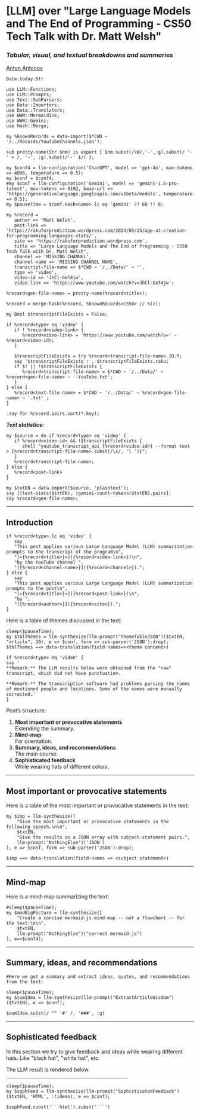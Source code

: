 # [LLM] over "Large Language Models and The End of Programming - CS50 Tech Talk with Dr. Matt Welsh"

### *Tabular, visual, and textual breakdowns and summaries*

[Anton Antonov](https://rakuforprediction.wordpress.com/about/)
```perl6, results=asis, echo=FALSE
Date.today.Str
```

```perl6, results=hide, echo=FALSE
use LLM::Functions;
use LLM::Prompts;
use Text::SubParsers;
use Data::Importers;
use Data::Translators;
use WWW::MermaidInk;
use WWW::Gemini;
use Hash::Merge;

my %knownRecords = data-import($*CWD ~ '/../Records/YouTubeChannels.json');

sub pretty-name(Str $nm) is export { $nm.subst(/\W/,'-',:g).subst(/ '-' + /, '-', :g).subst(/'-' $/) };

my $conf4 = llm-configuration('ChatGPT', model => 'gpt-4o', max-tokens => 4096, temperature => 0.5);
my $conf = $conf4;
#my $conf = llm-configuration('Gemini', model => 'gemini-1.5-pro-latest', max-tokens => 8192, base-url => 'https://generativelanguage.googleapis.com/v1beta/models', temperature => 0.5);
my $pauseTime = $conf.Hash<name>.lc eq 'gemini' ?? 60 !! 0;
```


```perl6, results=hide, echo=FALSE
my %record = 
   author => 'Matt Welsh',
   post-link => 'https://rakuforprediction.wordpress.com/2024/05/25/age-at-creation-for-programming-languages-stats/',
   site => 'https://rakuforprediction.wordpress.com',
   title => "Large Language Models and The End of Programming - CS50 Tech Talk with Dr. Matt Welsh",
   channel => 'MISSING CHANNEL',
   channel-name => 'MISSING CHANNEL NAME',
   transcript-file-name => $*CWD ~ '/../Data/' ~ '',
   type => 'video',
   video-id => 'JhCl-GeT4jw',
   video-link => 'https://www.youtube.com/watch?v=JhCl-GeT4jw';

%record<gen-file-name> = pretty-name(%record<title>);
        
%record = merge-hash(%record, %knownRecords<CS50> // %());
 
my Bool $transcriptFileExists = False;
      
if %record<type> eq 'video' {
   if ! %record<video-link> {  
      %record<video-link> = 'https://www.youtube.com/watch?v=' ~ %record<video-id>;
   }

   $transcriptFileExists = try %record<transcript-file-name>.IO.f;
   say '$transcriptFileExists :', $transcriptFileExists.raku; 
   if $! || !$transcriptFileExists {
      %record<transcript-file-name> = $*CWD ~ '/../Data/' ~ %record<gen-file-name> ~ '-YouTube.txt';
   }
} else {
   %record<text-file-name> = $*CWD ~ '/../Data/' ~ %record<gen-file-name> ~ '.txt' ;
} 

.say for %record.pairs.sort(*.key);
```

***Text statistics:***

```perl6, echo=FALSE
my $source = do if %record<type> eq 'video' {
   if %record<video-id> && !$transcriptFileExists {
      shell "youtube_transcript_api {%record<video-id>} --format text > {%record<transcript-file-name>.subst(/\s/, '\ ')}";
   }
   %record<transcript-file-name>;
} else {
   %record<post-link>
}

my $txtEN = data-import($source, 'plaintext');
say [|text-stats($txtEN), |gemini-count-tokens($txtEN).pairs];
say %record<gen-file-name>;
```

-----

## Introduction

```perl6, results=asis, echo=FALSE
if %record<type>.lc eq 'video' {
   say
   "This post applies various Large Language Model (LLM) summarization prompts to the transcript of the program\n",
   "[«{%record<title>}»]({%record<video-link>})\n",
   "by the YouTube channel ",
   "[{%record<channel-name>}]({%record<channel>}).";
} else {
   say
   "This post applies various Large Language Model (LLM) summarization prompts to the post\n",
   "[«{%record<title>}»]({%record<post-link>})\n",
   "by ",
   "[{%record<author>}]({%record<site>}).";
}
```

Here is a table of themes discussed in the text:

```perl6, results=asis, echo=FALSE, eval=TRUE
sleep($pauseTime);
my $tblThemes = llm-synthesize(llm-prompt("ThemeTableJSON")($txtEN, "article", 30), e => $conf, form => sub-parser('JSON'):drop);
$tblThemes ==> data-translation(field-names=><theme content>)
```

```perl6, results=asis, echo=FALSE
if %record<type> eq 'video' {
say '
**Remark:** The LLM results below were obtained from the "raw" transcript, which did not have punctuation.

**Remark:** The transcription software had problems parsing the names of mentioned people and locations. Some of the names were manually corrected.'
}
```

Post’s structure:

1. **Most important or provocative statements**    
   Extending the summary.
2. **Mind-map**   
   For orientation.
3. **Summary, ideas, and recommendations**     
   The main course.
4. **Sophisticated feedback**        
   While wearing hats of different colors.

-----

## Most important or provocative statements

Here is a table of the most important or provocative statements in the text:

```perl6, results=asis, echo=FALSE, eval=TRUE 
my $imp = llm-synthesize([
    "Give the most important or provocative statements in the following speech.\n\n", 
    $txtEN,
    "Give the results as a JSON array with subject-statement pairs.",
    llm-prompt('NothingElse')('JSON')
], e => $conf, form => sub-parser('JSON'):drop);
    
$imp ==> data-translation(field-names => <subject statement>)
```


------

## Mind-map

Here is a mind-map summarizing the text:

```perl6, results=asis, echo=FALSE, eval=TRUE
#sleep($pauseTime);
my $mmdBigPicture = llm-synthesize([
    "Create a concise mermaid-js mind-map -- not a flowchart -- for the text:\n\n",
    $txtEN,
    llm-prompt("NothingElse")("correct mermaid-js")
], e=>$conf4);
```

-------

## Summary, ideas, and recommendations

```perl6, results=asis, echo=FALSE, eval=TRUE
#Here we get a summary and extract ideas, quotes, and recommendations from the text:

sleep($pauseTime);
my $sumIdea = llm-synthesize(llm-prompt("ExtractArticleWisdom")($txtEN), e => $conf);

$sumIdea.subst(/ ^^ '#' /, '###', :g)
```

-------

## Sophisticated feedback 

In this section we try to give feedback and ideas while wearing different hats.
Like "black hat", "white hat", etc.

The LLM result is rendered below.

<hr width="65%">

```perl6, results=asis, echo=FALSE, eval=TRUE 
sleep($pauseTime);
my $sophFeed = llm-synthesize(llm-prompt("SophisticatedFeedback")($txtEN, 'HTML', :!ideas), e => $conf);

$sophFeed.subst('```html').subst('```')
```
